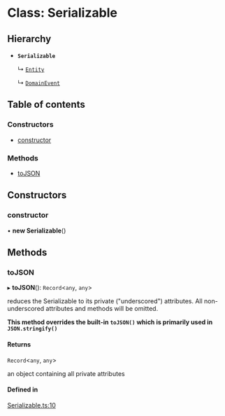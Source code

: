 # Class: Serializable

## Hierarchy

- **`Serializable`**

  ↳ [`Entity`](../wiki/Entity)

  ↳ [`DomainEvent`](../wiki/DomainEvent)

## Table of contents

### Constructors

- [constructor](../wiki/Serializable#constructor)

### Methods

- [toJSON](../wiki/Serializable#tojson)

## Constructors

### constructor

• **new Serializable**()

## Methods

### toJSON

▸ **toJSON**(): `Record`<`any`, `any`\>

reduces the Serializable to its private ("underscored") attributes.
All non-underscored attributes and methods will be omitted.

**This method overrides the built-in `toJSON()` which is primarily used in `JSON.stringify()`**

#### Returns

`Record`<`any`, `any`\>

an object containing all private attributes

#### Defined in

[Serializable.ts:10](https://github.com/pcprinz/DDD-basics/blob/f16da81/src/Serializable.ts#L10)
